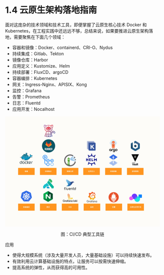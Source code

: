 # 1.4 云原生架构落地指南


面对这庞杂的技术领域和技术工具，即便掌握了云原生核心技术 Docker 和 Kubernetes，在工程实践中还远远不够，总结来说，如果要推进云原生架构落地，需要聚焦在下面几个领域：


- 容器和镜像：Docker、containerd、CRI-O、Nydus
- 持续集成：Gitlab、Tekton
- 镜像仓库：Harbor
- 应用定义：Kustomize、Helm
- 持续部署：FluxCD、argoCD
- 容器编排：Kubernetes
- 网关：Ingress-Nginx、APISIX、Kong
- 监控：Grafana
- 告警：Prometheus
- 日志：Fluentd
- 应用开发：Nocalhost

<div  align="center">
	<img src="../assets/tech.jpeg" width = "600"  align=center />
	<p>图：CI/CD 典型工具链</p>
</div>


应用

- 使得大规模系统（涉及大量开发人员，大量基础设施）可以持续快速发布。
- 有效利用云计算基础设施的特点，让服务可以按需快速伸缩。
- 提高系统的弹性，从而获得高的可用性。



